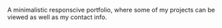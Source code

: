 A minimalistic responscive portfolio, where some of my projects can be viewed as well as my contact info.
